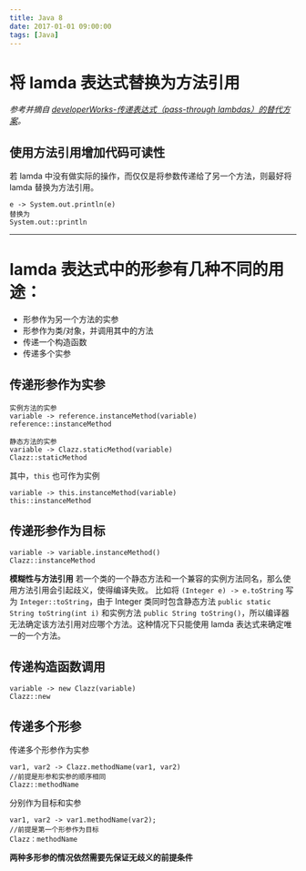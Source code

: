 ```yaml
---
title: Java 8
date: 2017-01-01 09:00:00
tags: [Java]
---
```


# 将 lamda 表达式替换为方法引用

*参考并摘自 [developerWorks-传递表达式（pass-through lambdas）的替代方案](https://www.ibm.com/developerworks/cn/java/j-java8idioms5/index.html)。*

## 使用方法引用增加代码可读性

若 lamda 中没有做实际的操作，而仅仅是将参数传递给了另一个方法，则最好将 lamda 替换为方法引用。

```
e -> System.out.println(e)
替换为
System.out::println
```

---
# lamda 表达式中的形参有几种不同的用途：

- 形参作为另一个方法的实参
- 形参作为类/对象，并调用其中的方法
- 传递一个构造函数
- 传递多个实参

## 传递形参作为实参

```
实例方法的实参
variable -> reference.instanceMethod(variable)
reference::instanceMethod

静态方法的实参
variable -> Clazz.staticMethod(variable)
Clazz::staticMethod
```

其中，`this` 也可作为实例
```
variable -> this.instanceMethod(variable)
this::instanceMethod
```

## 传递形参作为目标

```
variable -> variable.instanceMethod()
Clazz::instanceMethod
```

**模糊性与方法引用**
若一个类的一个静态方法和一个兼容的实例方法同名，那么使用方法引用会引起歧义，使得编译失败。
比如将 `(Integer e) -> e.toString` 写为 `Integer::toString`，由于 Integer 类同时包含静态方法 `public static String toString(int i)` 和实例方法 `public String toString()`，所以编译器无法确定该方法引用对应哪个方法。这种情况下只能使用 lamda 表达式来确定唯一的一个方法。

## 传递构造函数调用

```
variable -> new Clazz(variable)
Clazz::new
```

## 传递多个形参

传递多个形参作为实参
```
var1, var2 -> Clazz.methodName(var1, var2)
//前提是形参和实参的顺序相同
Clazz::methodName
```

分别作为目标和实参
```
var1, var2 -> var1.methodName(var2);
//前提是第一个形参作为目标
Clazz：methodName
```

**两种多形参的情况依然需要先保证无歧义的前提条件**
